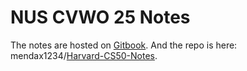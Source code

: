 # NUS CVWO 25 Notes
The notes are hosted on [Gitbook](https://wenbo-notes.gitbook.io/nus-cvwo-notes). And the repo is here: mendax1234/[Harvard-CS50-Notes](https://github.com/mendax1234/NUS-CVWO-Notes).